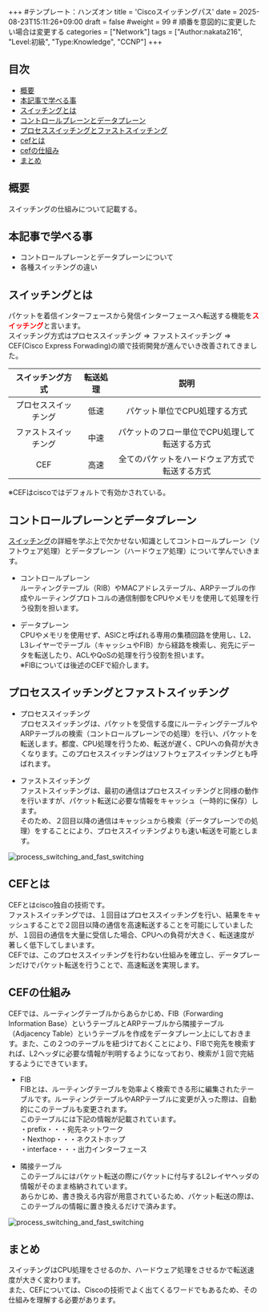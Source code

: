 +++
#テンプレート：ハンズオン
title = 'Ciscoスイッチングパス'
date = 2025-08-23T15:11:26+09:00
draft = false
#weight = 99 # 順番を意図的に変更したい場合は変更する
categories = ["Network"]
tags = ["Author:nakata216", "Level:初級", "Type:Knowledge", "CCNP"]
+++

## 目次

- [概要](#概要)
- [本記事で学べる事](#本記事で学べる事)
- [スイッチングとは](#スイッチングとは)
- [コントロールプレーンとデータプレーン](#コントロールプレーンとデータプレーン)
- [プロセススイッチングとファストスイッチング](#プロセススイッチングとファストスイッチング)
- [cefとは](#cefとは)
- [cefの仕組み](#cefの仕組み)
- [まとめ](#まとめ)

## 概要

スイッチングの仕組みについて記載する。

## 本記事で学べる事

* コントロールプレーンとデータプレーンについて
* 各種スイッチングの違い

## スイッチングとは

パケットを着信インターフェースから発信インターフェースへ転送する機能を<span style=" color: red; ">**スイッチング**</span>と言います。<br>
スイッチング方式はプロセススイッチング ⇒ ファストスイッチング ⇒ CEF(Cisco Express Forwading)の順で技術開発が進んでいき改善されてきました。

| スイッチング方式 | 転送処理 | 説明 |
|:-----------:|:------------:|:------------:|
| プロセススイッチング | 低速 | パケット単位でCPU処理する方式 |
| ファストスイッチング | 中速 | パケットのフロー単位でCPU処理して転送する方式 |
| CEF | 高速 | 全てのパケットをハードウェア方式で転送する方式 |

※CEFはciscoではデフォルトで有効かされている。

## コントロールプレーンとデータプレーン

[スイッチング](#スイッチングとは)の詳細を学ぶ上で欠かせない知識としてコントロールプレーン（ソフトウェア処理）とデータプレーン（ハードウェア処理）について学んでいきます。

* コントロールプレーン<br>
ルーティングテーブル（RIB）やMACアドレステーブル、ARPテーブルの作成やルーティングプロトコルの通信制御をCPUやメモリを使用して処理を行う役割を担います。

* データプレーン<br>
CPUやメモリを使用せず、ASICと呼ばれる専用の集積回路を使用し、L2、L3レイヤーでテーブル（キャッシュやFIB）から経路を検索し、宛先にデータを転送したり、ACLやQoSの処理を行う役割を担います。<br>
※FIBについては後述のCEFで紹介します。

## プロセススイッチングとファストスイッチング

* プロセススイッチング<br>
プロセススイッチングは、パケットを受信する度にルーティングテーブルやARPテーブルの検索（コントロールプレーンでの処理）を行い、パケットを転送します。都度、CPU処理を行うため、転送が遅く、CPUへの負荷が大きくなります。このプロセススイッチングはソフトウェアスイッチングとも呼ばれます。

* ファストスイッチング<br>
ファストスイッチングは、最初の通信はプロセススイッチングと同様の動作を行いますが、パケット転送に必要な情報をキャッシュ（一時的に保存）します。<br>
そのため、２回目以降の通信はキャッシュから検索（データプレーンでの処理）をすることにより、プロセススイッチングよりも速い転送を可能とします。<br>

![process_switching_and_fast_switching](/img/cisco_switching_path/process_switching_and_fast_switching.png) 


## CEFとは
CEFとはcisco独自の技術です。<br>
ファストスイッチングでは、１回目はプロセススイッチングを行い、結果をキャッシュすることで２回目以降の通信を高速転送することを可能にしていましたが、１回目の通信を大量に受信した場合、CPUへの負荷が大きく、転送速度が著しく低下してしまいます。<br>
CEFでは、このプロセススイッチングを行わない仕組みを確立し、データプレーンだけでパケット転送を行うことで、高速転送を実現します。<br>

## CEFの仕組み
CEFでは、ルーティングテーブルからあらかじめ、FIB（Forwarding Information Base）というテーブルとARPテーブルから隣接テーブル（Adjacency Table）というテーブルを作成をデータプレーン上にしておきます。また、この２つのテーブルを紐づけておくことにより、FIBで宛先を検索すれば、L2ヘッダに必要な情報が判明するようになっており、検索が１回で完結するようにできています。
* FIB<br>
FIBとは、ルーティングテーブルを効率よく検索できる形に編集されたテーブルです。ルーティングテーブルやARPテーブルに変更が入った際は、自動的にこのテーブルも変更されます。<br>
このテーブルには下記の情報が記載されています。<br>
・prefix・・・宛先ネットワーク<br>
・Nexthop・・・ネクストホップ<br>
・interface・・・出力インターフェース<br>

* 隣接テーブル<br>
このテーブルにはパケット転送の際にパケットに付与するL2レイヤヘッダの情報がそのまま格納されています。<br>
あらかじめ、書き換える内容が用意されているため、パケット転送の際は、このテーブルの情報に置き換えるだけで済みます。

![process_switching_and_fast_switching](/img/cisco_switching_path/cef.png) 

## まとめ
スイッチングはCPU処理をさせるのか、ハードウェア処理をさせるかで転送速度が大きく変わります。<br>
また、CEFについては、Ciscoの技術でよく出てくるワードでもあるため、その仕組みを理解する必要があります。